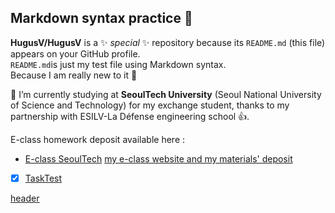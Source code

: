 ## Markdown syntax practice 👋

**HugusV/HugusV** is a ✨ _special_ ✨ repository because its `README.md` (this file) appears on your GitHub profile.<br>
`README.md`is just my test file using Markdown syntax.\
Because I am really new to it 🙂

 🔭 I’m currently studying at **SeoulTech University** (Seoul National University of Science and Technology) for my exchange student, thanks to my partnership with ESILV-La Défense engineering school 👍.

E-class homework deposit available here :
* [E-class SeoulTech](https://eclass.seoultech.ac.kr/ilos/st/course/report_view_form.acl?RT_SEQ=6826391&SCH_KEY=&SCH_VALUE=&display=1&start=1) <u>my e-class website and my materials' deposit
<!-- - 🌱 I’m currently learning ...
- 👯 I’m looking to collaborate on ...
- 🤔 I’m looking for help with ...
- 💬 Ask me about ...
- 📫 How to reach me: ...
- 😄 Pronouns: ...
- ⚡ Fun fact: ...
!-->

- [x] TaskTest 

[header](https://media.licdn.com/dms/image/D4E03AQFlATumkiqiHQ/profile-displayphoto-shrink_200_200/0/1695378058635?e=2147483647&v=beta&t=zu9bGAW29QuHNPPGiWox_11Pk7fFYDJ-8BF7Jn9cazI)
